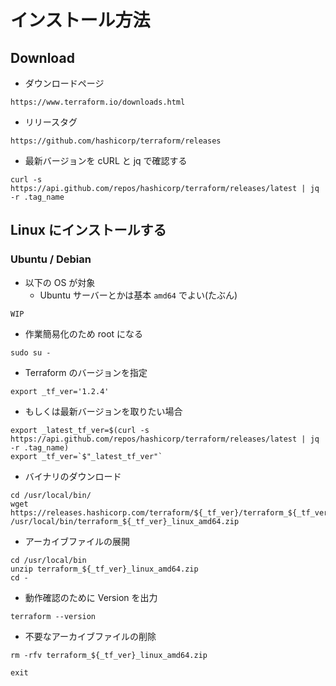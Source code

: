 # インストール方法

## Download

+ ダウンロードページ

```
https://www.terraform.io/downloads.html
```

+ リリースタグ

```
https://github.com/hashicorp/terraform/releases
```

+ 最新バージョンを cURL と jq で確認する

```
curl -s https://api.github.com/repos/hashicorp/terraform/releases/latest | jq -r .tag_name
```

## Linux にインストールする

### Ubuntu / Debian

+ 以下の OS が対象
  + Ubuntu サーバーとかは基本 `amd64` でよい(たぶん)

```
WIP
```

+ 作業簡易化のため root になる

```
sudo su -
```

+ Terraform のバージョンを指定

```
export _tf_ver='1.2.4'
```

+ もしくは最新バージョンを取りたい場合

```
export _latest_tf_ver=$(curl -s https://api.github.com/repos/hashicorp/terraform/releases/latest | jq -r .tag_name)
export _tf_ver=`$"_latest_tf_ver"`
```

+ バイナリのダウンロード

```
cd /usr/local/bin/
wget https://releases.hashicorp.com/terraform/${_tf_ver}/terraform_${_tf_ver}_linux_amd64.zip /usr/local/bin/terraform_${_tf_ver}_linux_amd64.zip
```

+ アーカイブファイルの展開

```
cd /usr/local/bin
unzip terraform_${_tf_ver}_linux_amd64.zip
cd -
```

+ 動作確認のために Version を出力

```
terraform --version
```

+ 不要なアーカイブファイルの削除

```
rm -rfv terraform_${_tf_ver}_linux_amd64.zip
```
```
exit
```
